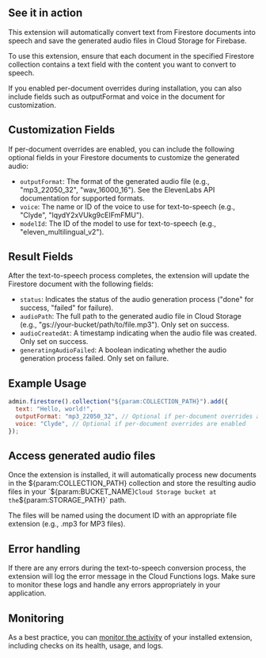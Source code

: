 ## See it in action

This extension will automatically convert text from Firestore documents into speech and save the generated audio files in Cloud Storage for Firebase.

To use this extension, ensure that each document in the specified Firestore collection contains a text field with the content you want to convert to speech.

If you enabled per-document overrides during installation, you can also include fields such as outputFormat and voice in the document for customization.

## Customization Fields

If per-document overrides are enabled, you can include the following optional fields in your Firestore documents to customize the generated audio:

- `outputFormat`: The format of the generated audio file (e.g., "mp3_22050_32", "wav_16000_16"). See the ElevenLabs API documentation for supported formats.
- `voice`: The name or ID of the voice to use for text-to-speech (e.g., "Clyde", "lqydY2xVUkg9cEIFmFMU").
- `modelId`: The ID of the model to use for text-to-speech (e.g., "eleven_multilingual_v2").

## Result Fields

After the text-to-speech process completes, the extension will update the Firestore document with the following fields:

- `status`: Indicates the status of the audio generation process ("done" for success, "failed" for failure).
- `audioPath`: The full path to the generated audio file in Cloud Storage (e.g., "gs://your-bucket/path/to/file.mp3"). Only set on success.
- `audioCreatedAt`: A timestamp indicating when the audio file was created. Only set on success.
- `generatingAudioFailed`: A boolean indicating whether the audio generation process failed. Only set on failure.

## Example Usage

```javascript
admin.firestore().collection("${param:COLLECTION_PATH}").add({
  text: "Hello, world!",
  outputFormat: "mp3_22050_32", // Optional if per-document overrides are enabled
  voice: "Clyde", // Optional if per-document overrides are enabled
});
```

## Access generated audio files

Once the extension is installed, it will automatically process new documents in the ${param:COLLECTION_PATH} collection and store the resulting audio files in your `${param:BUCKET_NAME}`Cloud Storage bucket at the`${param:STORAGE_PATH}` path.

The files will be named using the document ID with an appropriate file extension (e.g., .mp3 for MP3 files).

## Error handling

If there are any errors during the text-to-speech conversion process, the extension will log the error message in the Cloud Functions logs. Make sure to monitor these logs and handle any errors appropriately in your application.

## Monitoring

As a best practice, you can [monitor the activity](https://firebase.google.com/docs/extensions/manage-installed-extensions#monitor) of your installed extension, including checks on its health, usage, and logs.
